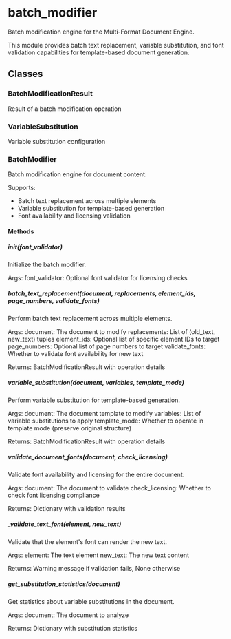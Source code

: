 # batch_modifier

Batch modification engine for the Multi-Format Document Engine.

This module provides batch text replacement, variable substitution,
and font validation capabilities for template-based document generation.

## Classes

### BatchModificationResult

Result of a batch modification operation

### VariableSubstitution

Variable substitution configuration

### BatchModifier

Batch modification engine for document content.

Supports:

- Batch text replacement across multiple elements
- Variable substitution for template-based generation
- Font availability and licensing validation

#### Methods

##### __init__(font_validator)

Initialize the batch modifier.

Args:
    font_validator: Optional font validator for licensing checks

##### batch_text_replacement(document, replacements, element_ids, page_numbers, validate_fonts)

Perform batch text replacement across multiple elements.

Args:
    document: The document to modify
    replacements: List of (old_text, new_text) tuples
    element_ids: Optional list of specific element IDs to target
    page_numbers: Optional list of page numbers to target
    validate_fonts: Whether to validate font availability for new text

Returns:
    BatchModificationResult with operation details

##### variable_substitution(document, variables, template_mode)

Perform variable substitution for template-based generation.

Args:
    document: The document template to modify
    variables: List of variable substitutions to apply
    template_mode: Whether to operate in template mode (preserve original structure)

Returns:
    BatchModificationResult with operation details

##### validate_document_fonts(document, check_licensing)

Validate font availability and licensing for the entire document.

Args:
    document: The document to validate
    check_licensing: Whether to check font licensing compliance

Returns:
    Dictionary with validation results

##### _validate_text_font(element, new_text)

Validate that the element's font can render the new text.

Args:
    element: The text element
    new_text: The new text content

Returns:
    Warning message if validation fails, None otherwise

##### get_substitution_statistics(document)

Get statistics about variable substitutions in the document.

Args:
    document: The document to analyze

Returns:
    Dictionary with substitution statistics
